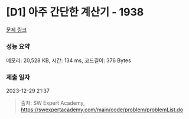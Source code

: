 # [D1] 아주 간단한 계산기 - 1938 

[문제 링크](https://swexpertacademy.com/main/code/problem/problemDetail.do?contestProbId=AV5PjsYKAMIDFAUq) 

### 성능 요약

메모리: 20,528 KB, 시간: 134 ms, 코드길이: 376 Bytes

### 제출 일자

2023-12-29 21:37



> 출처: SW Expert Academy, https://swexpertacademy.com/main/code/problem/problemList.do